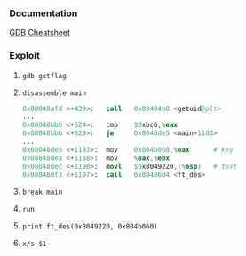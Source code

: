 ### Documentation
[GDB Cheatsheet](https://darkdust.net/files/GDB%20Cheat%20Sheet.pdf)

### Exploit
1. `gdb getflag`

2. `disassemble main`
   ```s
   0x08048afd <+439>:	call   0x80484b0 <getuid@plt>
   ...
   0x08048bb6 <+624>:	cmp    $0xbc6,%eax
   0x08048bbb <+629>:	je     0x8048de5 <main+1183>
   ...
   0x08048de5 <+1183>:	mov    0x804b060,%eax      # key
   0x08048dea <+1188>:	mov    %eax,%ebx
   0x08048dec <+1190>:	movl   $0x8049220,(%esp)   # text
   0x08048df3 <+1197>:	call   0x8048604 <ft_des>
   ```

3. `break main`

4. `run`

5. `print ft_des(0x8049220, 0x804b060)`

6. `x/s $1`